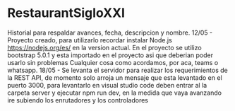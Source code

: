# RestaurantSigloXXI
Historial para respaldar avances, fecha, descripcion y nombre.
12/05 - Proyecto creado, para utilizarlo recordar instalar Node.js https://nodejs.org/es/ en la version actual.
        En el proyecto se utilizo bootstrap 5.0.1 y esta importado en el proyecto asi que deberian poder usarlo sin problemas
        Cualquier cosa como acordamos, por aca, teams o whatsapp.
18/05 - Se levanta el servidor para realizar los requerimientos de la REST API, de momento solo arroja un mensaje que esta levantado en el puerto 3000, para levantarlo en   visual studio code deben entrar al la carpeta server y ejecutar npm run dev, en la medida que vaya avanzando ire subiendo los enrutadores y los controladores
